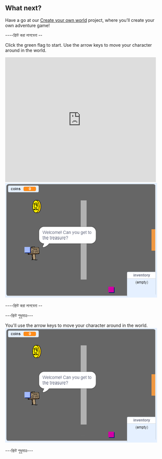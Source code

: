 ## What next?

Have a go at our [Create your own world](https://projects.raspberrypi.org/en/projects/create-your-own-world?utm_source=pathway&utm_medium=whatnext&utm_campaign=projects) project, where you’ll create your own adventure game!

\----প্রিন্ট করা লাগবেনা --

Click the green flag to start. Use the arrow keys to move your character around in the world.

<div class="scratch-preview">
  <iframe allowtransparency="true" width="485" height="402" src="https://scratch.mit.edu/projects/embed/258757783/?autostart=false" frameborder="0" scrolling="no"></iframe>
  <img src="images/create-showcase.png">
</div>

\----প্রিন্ট করা লাগবেনা --

\---প্রিন্ট শুধুমাত্র\---

You'll use the arrow keys to move your character around in the world. ![showcase.png](images/create-showcase.png)

\---প্রিন্ট শুধুমাত্র\---